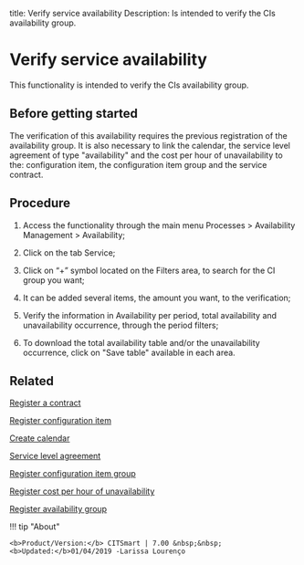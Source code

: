 title: Verify service availability
Description: Is intended to verify the CIs availability group.
# Verify service availability

This functionality is intended to verify the CIs availability group.

Before getting started
--------------------------

The verification of this availability requires the previous registration of the
availability group. It is also necessary to link the calendar, the service level
agreement of type "availability" and the cost per hour of unavailability to the:
configuration item, the configuration item group and the service contract.

Procedure
-------------

1.  Access the functionality through the main menu Processes \> Availability
    Management \> Availability;

2.  Click on the tab Service;

3.  Click on “+” symbol located on the Filters area, to search for the CI group
    you want;

4.  It can be added several items, the amount you want, to the verification;

5.  Verify the information in Availability per period, total availability and
    unavailability occurrence, through the period filters;

6.  To download the total availability table and/or the unavailability
    occurrence, click on "Save table" available in each area.

Related
-----------

[Register a contract](/en-us/citsmart-7/additional-features/contract-management/use/register-contract.html)

[Register configuration item](/en-us/citsmart-7/processes/configuration/use/register-CI.html)

[Create calendar](/en-us/citsmart-7/platform-administration/time/create-calendar.html)

[Service level agreement](/en-us/citsmart-7/processes/service-level/use/service-level-agreement.html)

[Register configuration item group](/en-us/citsmart-7/processes/configuration/configuration/register-configuration-item-group.html)

[Register cost per hour of unavailability](/en-us/citsmart-7/processes/configuration/use/cost-per-hour-unavailability.html)

[Register availability group](/en-us/citsmart-7/processes/availability/configuration/register-availability-group.html)

!!! tip "About"

    <b>Product/Version:</b> CITSmart | 7.00 &nbsp;&nbsp;
    <b>Updated:</b>01/04/2019 -Larissa Lourenço

